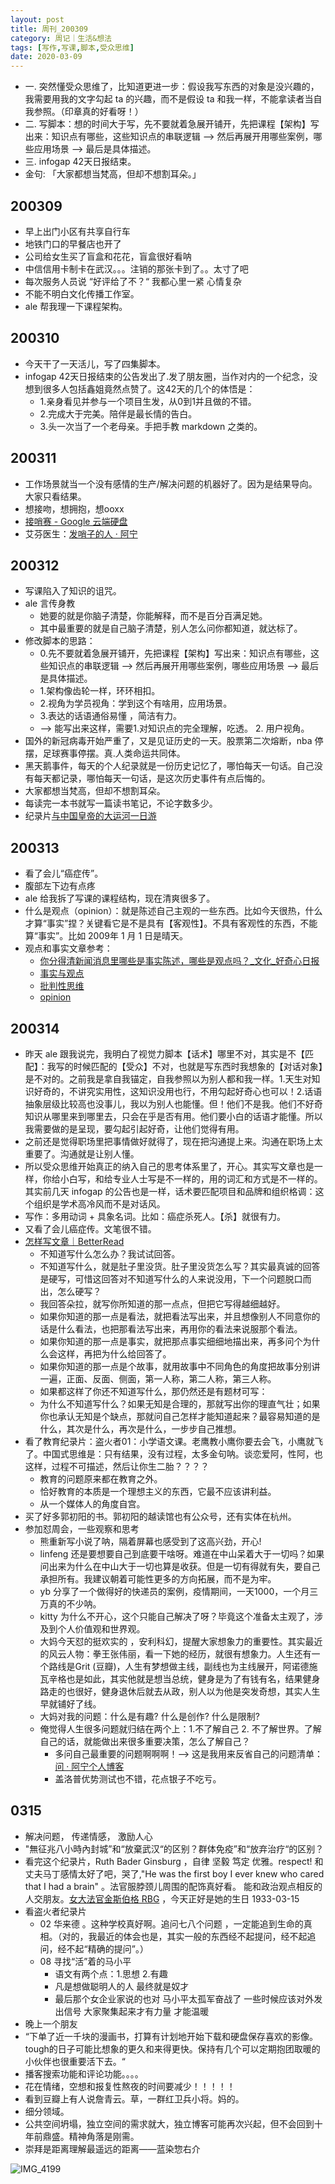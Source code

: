 ```yaml
---
layout: post
title: 周刊_200309
category: 周记｜生活&想法
tags: [写作,写课,脚本,受众思维]
date: 2020-03-09
---
```


- 一. 突然懂受众思维了，比知道更进一步：假设我写东西的对象是没兴趣的，我需要用我的文字勾起 ta 的兴趣，而不是假设 ta 和我一样，不能拿读者当自我参照。（印章真的好看呀！）
- 二. 写脚本：想的时间大于写，先不要就着急展开铺开，先把课程【架构】写出来：知识点有哪些，这些知识点的串联逻辑 --> 然后再展开用哪些案例，哪些应用场景 --> 最后是具体描述。
- 三. infogap 42天日报结束。
- 金句: 「大家都想当梵高，但却不想割耳朵。」

## 200309
  - 早上出门小区有共享自行车
  - 地铁门口的早餐店也开了
  - 公司给女生买了盲盒和花花，盲盒很好看呐
  - 中信信用卡制卡在武汉。。。注销的那张卡到了。。太寸了吧
  - 每次服务人员说 “好评给了不？“ 我都心里一紧 心情复杂
  - 不能不明白文化传播工作室。
  - ale 帮我理一下课程架构。
  
## 200310
  - 今天干了一天活儿，写了四集脚本。
  - infogap 42天日报结束的公告发出了.发了朋友圈，当作对内的一个纪念，没想到很多人包括鑫姐竟然点赞了。这42天的几个的体悟是：
    - 1.亲身看见并参与一个项目生发，从0到1并且做的不错。
    - 2.完成大于完美。陪伴是最长情的告白。
    - 3.头一次当了一个老母亲。手把手教 markdown 之类的。
    
## 200311
  - 工作场景就当一个没有感情的生产/解决问题的机器好了。因为是结果导向。大家只看结果。
  - 想接吻，想拥抱，想ooxx
  - [接哨赛 - Google 云端硬盘](https://drive.google.com/drive/folders/13VYDD2H75x8ahge0vw_g50grJAhkG2kX)
  - 艾芬医生：[发哨子的人 · 阿宁](http://www.huyuning.com/2019-ncov/2020/03/11/doctor_aifang/)
  
## 200312
  - 写课陷入了知识的诅咒。
  - ale 言传身教
    - 她要的就是你脑子清楚，你能解释，而不是百分百满足她。
    - 其中最重要的就是自己脑子清楚，别人怎么问你都知道，就达标了。
  - 修改脚本的思路：
    - 0.先不要就着急展开铺开，先把课程【架构】写出来：知识点有哪些，这些知识点的串联逻辑 --> 然后再展开用哪些案例，哪些应用场景 --> 最后是具体描述。
    - 1.架构像齿轮一样，环环相扣。
    - 2.视角为学员视角：学到这个有啥用，应用场景。
    - 3.表达的话语通俗易懂 ，简洁有力。
    - --> 能写出来这样，需要1.对知识点的完全理解，吃透。 2. 用户视角。
  - 国外的新冠病毒开始严重了，又是见证历史的一天。股票第二次熔断，nba 停摆，足球赛事停摆。真.人类命运共同体。
  - 黑天鹅事件，每天的个人纪录就是一份历史记忆了，哪怕每天一句话。自己没有每天都记录，哪怕每天一句话，是这次历史事件有点后悔的。
  - 大家都想当梵高，但却不想割耳朵。
  - 每读完一本书就写一篇读书笔记，不论字数多少。
  - 纪录片[与中国皇帝的大运河一日游](https://movie.douban.com/subject/25847330/)
  
## 200313
  - 看了会儿“癌症传”。
  - 腹部左下边有点疼
  - ale 给我拆了写课的课程结构，现在清爽很多了。
  - 什么是观点（opinion）：就是陈述自己主观的一些东西。比如今天很热，什么才算“事实”捏？关键看它是不是具有【客观性】。不具有客观性的东西，不能算“事实”。比如 2009年 1 月 1 日是晴天。
  - 观点和事实文章参考：
    - [你分得清新闻消息里哪些是事实陈述，哪些是观点吗？_文化_好奇心日报](https://www.qdaily.com/articles/58554.html)
    - [事实与观点](https://www.douban.com/note/223092651/)
    - [批判性思维](https://program-think.blogspot.com/2013/05/difference-between-fact-and-opinion.html)
    - [opinion](https://www.dictionary.com/browse/opinion) 
    
## 200314
  - 昨天 ale 跟我说完，我明白了视觉力脚本【话术】哪里不对，其实是不【匹配】：我写的时候匹配的【受众】不对，也就是写东西时我想象的【对话对象】是不对的。之前我是拿自我锚定，自我参照以为别人都和我一样。1.天生对知识好奇的，不讲究实用性，这知识没用也行，不用勾起好奇心也可以！2.话语抽象层级比较高也没事儿，我以为别人也能懂。但！他们不是我。他们不好奇知识从哪里来到哪里去，只会在乎是否有用。他们要小白的话语才能懂。所以我需要做的是呈现，要勾起引起好奇，让他们觉得有用。
  - 之前还是觉得职场里把事情做好就得了，现在把沟通提上来。沟通在职场上太重要了。沟通就是让别人懂。
  - 所以受众思维开始真正的纳入自己的思考体系里了，开心。其实写文章也是一样，你给小白写，和给专业人士写是不一样的，用的词汇和方式是不一样的。其实前几天 infogap 的公告也是一样，话术要匹配项目和品牌和组织格调：这个组织是学术高冷风而不是对话风。 
  - 写作：多用动词 + 具象名词。比如：癌症杀死人。【杀】就很有力。
  - 又看了会儿癌症传。文笔很不错。
  - [怎样写文章｜BetterRead](https://mp.weixin.qq.com/s/4sLPDyo39Lnv55QMaxSWAw)
    - 不知道写什么怎么办？我试试回答。
    - 不知道写什么，就是肚子里没货。肚子里没货怎么写？其实最真诚的回答是硬写，可惜这回答对不知道写什么的人来说没用，下一个问题脱口而出，怎么硬写？
    - 我回答朵拉，就写你所知道的那一点点，但把它写得越细越好。
    - 如果你知道的那一点是看法，就把看法写出来，并且想像别人不同意你的话是什么看法，也把那看法写出来，再用你的看法来说服那个看法。
    - 如果你知道的那一点是事实，就把那点事实细细地描出来，再多问个为什么会这样，再把为什么给回答了。
    - 如果你知道的那一点是个故事，就用故事中不同角色的角度把故事分别讲一遍，正面、反面、侧面，第一人称，第二人称，第三人称。
    - 如果都这样了你还不知道写什么，那仍然还是有题材可写：
    - 为什么不知道写什么？如果无知是合理的，那就写出你的理直气壮；如果你也承认无知是个缺点，那就问自己怎样才能知道起来？最容易知道的是什么，其次是什么，再次是什么，一步步自己推想。
  - 看了教育纪录片：盗火者01：小学语文课。老鹰教小鹰你要去会飞，小鹰就飞了。中国式思维是：只有结果，没有过程，太多金句呐。谈恋爱阿，性阿，也这样，过程不可描述，然后让你生二胎？？？？
    - 教育的问题原来都在教育之外。
    - 恰好教育的本质是一个理想主义的东西，它最不应该讲利益。
    - 从一个媒体人的角度自宫。
  - 买了好多郭初阳的书。郭初阳的越读馆也有公众号，还有实体在杭州。
  - 参加怼周会，一些观察和思考
    - 熊重新写小说了呐，隔着屏幕也感受到了这高兴劲，开心!
    - linfeng 还是要想要自己到底要干啥呀。难道在中山呆着大于一切吗？如果问出来为什么在中山大于一切也算是收获。但是一切有得就有失，要自己承担所有。我建议朝着可能性更多的方向拓展，而不是为牢。
    - yb 分享了一个做得好的快递员的案例，疫情期间，一天1000，一个月三万真的不少呐。
    - kitty 为什么不开心，这个只能自己解决了呀？毕竟这个准备太主观了，涉及到个人价值观和世界观。
    - 大妈今天怼的挺欢实的 ，安利科幻，提醒大家想象力的重要性。其实最近的风云人物：拳王张伟丽，看一下她的经历，就很有想象力。人生还有一个路线是Grit (豆瓣)，人生有梦想做主线，副线也为主线展开，阿诺德施瓦辛格也是如此，其实他就是想当总统，健身是为了有钱有名，结果健身路走的也很好，健身退休后就去从政，别人以为他是突发奇想，其实人生早就铺好了线。
    - 大妈对我的问题：什么是有趣? 什么是创作? 什么是限制?
    - 俺觉得人生很多问题就归结在两个上：1.不了解自己 2. 不了解世界。了解自己的话，就能做出来很多重要决策，怎么了解自己？
      - 多问自己最重要的问题啊啊啊！--> 这是我用来反省自己的问题清单：[问 · 阿宁个人博客](http://www.huyuning.com/%E4%B8%8D%E8%83%BD%E8%AE%A9%E4%BD%A0%E7%9F%A5%E9%81%93%E6%88%91%E7%9A%84%E5%A4%A7%E8%84%91%20%7C%20%E6%80%9D%E8%80%83/2018/06/25/ask-yourself/)
      - 盖洛普优势测试也不错，花点银子不吃亏。
      
## 0315
  - 解决问题， 传递情感， 激励人心
  - "無征兆八小時內封城”和“放棄武汉“的区别？群体免疫”和“放弃治疗“的区别？
  - 看完这个纪录片，Ruth Bader Ginsburg ，自律 坚毅 笃定 优雅。respect!  和丈夫马丁感情太好了吧，哭了,"He was the first boy I ever knew who cared that I had a brain" 。法官服脖颈儿周围的配饰真好看。 能和政治观点相反的人交朋友。[女大法官金斯伯格 RBG](https://movie.douban.com/subject/27615467/) ，今天正好是她的生日 1933-03-15
  - 看盗火者纪录片
    - 02 华来德 。这种学校真好啊。追问七八个问题 ，一定能追到生命的真相。（对的，我最近的体会也是，其实一般的东西经不起提问，经不起追问，经不起“精确的提问”。）
    - 08 寻找“活”着的马小平 
      - 语文有两个点：1.思想 2.有趣
      - 凡是想做聪明人的人 最终就是奴才
      - 最后那个女企业家说的也对 马小平太孤军奋战了 一些时候应该对外发出信号 大家聚集起来才有力量 才能温暖
  - 晚上一个朋友
  - “下单了近一千块的漫画书，打算有计划地开始下载和硬盘保存喜欢的影像。tough的日子可能比想象的更久和来得更快。保持有几个可以定期抱团取暖的小伙伴也很重要活下去。“
  - 播客搜索功能和评论功能。。。。
  - 花在情绪，空想和报复性熬夜的时间要减少！！！！！
  - 看到豆瓣上有人说詹青云。草，一群红卫兵小将。妈的。
  - 细分领域。
  - 公共空间坍塌，独立空间的需求就大，独立博客可能再次兴起，但不会回到十年前鼎盛。精神角落是刚需。
  - 崇拜是距离理解最遥远的距离——蓝染惣右介
  
  
  ![IMG_4199](https://user-images.githubusercontent.com/20737239/76703458-c9bb8680-670c-11ea-962a-06fad5a9e4c5.JPG)

